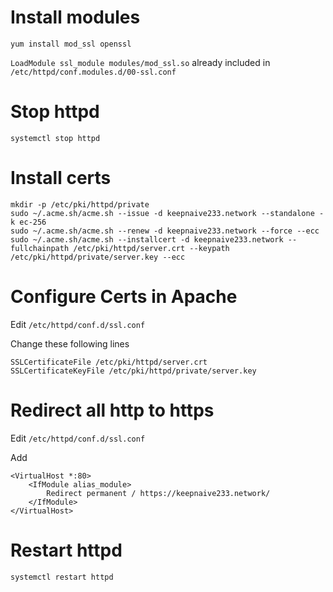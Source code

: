 # Install modules #

```
yum install mod_ssl openssl
```

`LoadModule ssl_module modules/mod_ssl.so` already included in `/etc/httpd/conf.modules.d/00-ssl.conf`

# Stop httpd #

```
systemctl stop httpd
```

# Install certs #

```
mkdir -p /etc/pki/httpd/private
sudo ~/.acme.sh/acme.sh --issue -d keepnaive233.network --standalone -k ec-256
sudo ~/.acme.sh/acme.sh --renew -d keepnaive233.network --force --ecc
sudo ~/.acme.sh/acme.sh --installcert -d keepnaive233.network --fullchainpath /etc/pki/httpd/server.crt --keypath /etc/pki/httpd/private/server.key --ecc
```

# Configure Certs in Apache #

Edit `/etc/httpd/conf.d/ssl.conf`

Change these following lines

```
SSLCertificateFile /etc/pki/httpd/server.crt
SSLCertificateKeyFile /etc/pki/httpd/private/server.key
```

# Redirect all http to https #

Edit `/etc/httpd/conf.d/ssl.conf`

Add

```
<VirtualHost *:80>
    <IfModule alias_module>
        Redirect permanent / https://keepnaive233.network/
    </IfModule>
</VirtualHost>
```

# Restart httpd #

```
systemctl restart httpd
```


